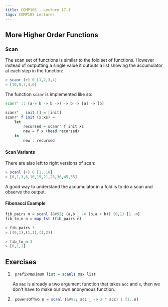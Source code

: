 ```yaml
---
title: COMP105 - Lecture 17-1
tags: COMP105 Lectures
---
```

## More Higher Order Functions
### Scan
The scan set of functions is similar to the fold set of functions. However instead of outputting a single value it outputs a list showing the accumulator at each step in the function:

```haskell
> scanr (+) 0 [1,2,3,4]
> [10,9,7,4,0]
```

The function `scanr` is implemented like so:

```haskell
scanr' :: (a-> b -> b ->) -> b -> [a] -> [b]

scanr' _ init [] = [init]
scanr' f init (x:xs) =
	let
		recursed = scanr' f init xs
		new = f x (head recursed)
	in
		new : recursed
```

#### Scan Variants
There are also left to right versions of scan:

```haskell
> scanl (+) 0 [1..10]
> [0,1,3,6,10,15,21,28,36,45,55]
```

A good way to understand the accumulator in a fold is to do a scan and observe the output.

#### Fibonacci Example

```haskell
fib_pairs n = scanl (&#92; (a,b _ -> (b,a + b)) (0,1) [1..n]
fib_to_n n = map fst (fib_pairs n)

> fib_pairs 3
> [(0,1),(1,1),(1,2)]

> fib_to_n 3
> [0,1,1]
```

## Exercises
1. ```haskell 
	prefixMaximum list = scanl1 max list
	```
	
	As `max` is already a two argument function that takes `acc` and `x`, then we don't have to make our own anonymous function.

1. ```haskell
	powersOfTwo n = scanl (&#92; acc _ -> 2 * acc) 1 [1..n]
	```